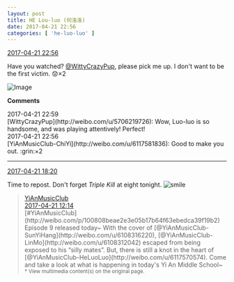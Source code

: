 ```yaml
---
layout: post
title: HE Lou-luo (何洛洛)
date: 2017-04-21 22:56
categories: [ 'he-luo-luo' ]
---
```


<div class="weibo-info">
  <a href="http://weibo.com/6117570574/EFypabenO">2017-04-21 22:56</a>
</div>

Have you watched? [@WittyCrazyPup](http://weibo.com/u/5706219726), please pick me up. I don't want to be the first victim. :worried:×2

<!-- more -->

![Image](http://wx2.sinaimg.cn/mw690/006G0Hz8gy1feuordjsx8j30qo0zk4hd.jpg)

**Comments**

<div class="weibo-info">2017-04-21 22:59</div>
[WittyCrazyPup](http://weibo.com/u/5706219726): Wow, Luo-luo is so handsome, and was playing attentively! Perfect!

<div class="weibo-info">2017-04-21 22:56</div>
[YiAnMusicClub-ChiYi](http://weibo.com/u/6117581836): Good to make you out. :grin:×2

---

<div class="weibo-info">
  <a href="http://weibo.com/6117570574/EFypabenO">2017-04-21 18:20</a>
</div>

Time to repost. Don't forget *Triple Kill* at eight tonight. ![smile](http://img.t.sinajs.cn/t4/appstyle/expression/ext/normal/5c/huanglianwx_org.gif)

> <div class="weibo-post-name">
>   <a href="http://weibo.com/u/6094546964">YiAnMusicClub</a>
> </div>
> <div class="weibo-info">
>   <a href="http://weibo.com/6094546964/EFw0j4RVY">2017-04-21 12:14</a>
> </div>
> [#YiAnMusicClub](http://weibo.com/p/100808beae2e3e05b17b64f63ebedca39f19b2) Episode 9 released today~ With the cover of [@YiAnMusicClub-SunYiHang](http://weibo.com/u/6108316220), [@YiAnMusicClub-LinMo](http://weibo.com/u/6108312042) escaped from being exposed to his “silly mates”. But, there is still a knot in the heart of [@YiAnMusicClub-HeLuoLuo](http://weibo.com/u/6117570574). Come and take a look at what is happening in today's Yi An Middle School~  
> <small>* View multimedia content(s) on the original page.</small>
